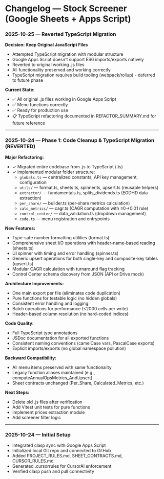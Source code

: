 # Changelog — Stock Screener (Google Sheets + Apps Script)

### 2025-10-25 — Reverted TypeScript Migration

**Decision: Keep Original JavaScript Files**
- Attempted TypeScript migration with modular structure
- Google Apps Script doesn't support ES6 imports/exports natively
- Reverted to original working .js files
- All functionality preserved and working correctly
- TypeScript migration requires build tooling (webpack/rollup) - deferred to future phase

**Current State:**
- ✅ All original .js files working in Google Apps Script
- ✅ Menu functions correctly
- ✅ Ready for production use
- 📋 TypeScript refactoring documented in REFACTOR_SUMMARY.md for future reference

---

### 2025-10-24 — Phase 1: Code Cleanup & TypeScript Migration (REVERTED)

**Major Refactoring:**
- ✓ Migrated entire codebase from .js to TypeScript (.ts)
- ✓ Implemented modular folder structure:
  - `globals.ts` — centralized constants, API key management, configuration
  - `utils/` — format.ts, sheets.ts, spinner.ts, upsert.ts (reusable helpers)
  - `extractor/` — fundamentals.ts, splits_dividends.ts (EODHD data extraction)
  - `per_share/` — builder.ts (per-share metrics calculation)
  - `calc_metrics/` — cagr.ts (CAGR computation with ≤0→0.01 rule)
  - `control_center/` — data_validation.ts (dropdown management)
  - `code.ts` — menu registration and entrypoints

**New Features:**
- Type-safe number formatting utilities (format.ts)
- Comprehensive sheet I/O operations with header-name-based reading (sheets.ts)
- UI spinner with timing and error handling (spinner.ts)
- Generic upsert operations for both single-key and composite-key tables (upsert.ts)
- Modular CAGR calculation with turnaround flag tracking
- Control Center schema discovery from JSON (API or Drive mock)

**Architecture Improvements:**
- One main export per file (eliminates code duplication)
- Pure functions for testable logic (no hidden globals)
- Consistent error handling and logging
- Batch operations for performance (<2000 cells per write)
- Header-based column resolution (no hard-coded indices)

**Code Quality:**
- Full TypeScript type annotations
- JSDoc documentation for all exported functions
- Consistent naming conventions (camelCase vars, PascalCase exports)
- Explicit imports/exports (no global namespace pollution)

**Backward Compatibility:**
- All menu items preserved with same functionality
- Legacy function aliases maintained (e.g., computeAnnualOpsMetrics_AndUpsert)
- Sheet contracts unchanged (Per_Share, Calculated_Metrics, etc.)

**Next Steps:**
- Delete old .js files after verification
- Add Vitest unit tests for pure functions
- Implement prices extraction module
- Add screener filter logic

---

### 2025-10-24 — Initial Setup

- Integrated clasp sync with Google Apps Script
- Initialized local Git repo and connected to GitHub
- Added PROJECT_RULES.md, SHEET_CONTRACTS.md, CURSOR_RULES.md
- Generated .cursorrules for CursorAI enforcement
- Verified clasp push and pull connectivity